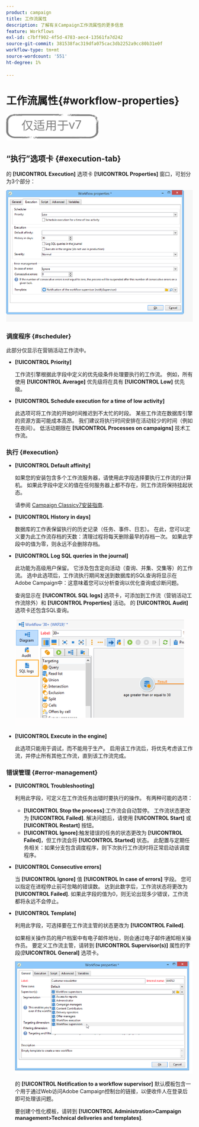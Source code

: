 ```yaml
---
product: campaign
title: 工作流属性
description: 了解有关Campaign工作流属性的更多信息
feature: Workflows
exl-id: c7bff902-4f5d-4783-aec4-13561fa7d242
source-git-commit: 381538fac319dfa075cac3db2252a9cc80b31e0f
workflow-type: tm+mt
source-wordcount: '551'
ht-degree: 1%

---
```


# 工作流属性{#workflow-properties}

![](../../assets/v7-only.svg)

## “执行”选项卡 {#execution-tab}

的 **[!UICONTROL Execution]** 选项卡 **[!UICONTROL Properties]** 窗口，可划分为3个部分：

![](assets/wf_execution_tab.png)

### 调度程序 {#scheduler}

此部分仅显示在营销活动工作流中。

* **[!UICONTROL Priority]**

   工作流引擎根据此字段中定义的优先级条件处理要执行的工作流。 例如，所有使用 **[!UICONTROL Average]** 优先级将在具有 **[!UICONTROL Low]** 优先级。

* **[!UICONTROL Schedule execution for a time of low activity]**

   此选项可将工作流的开始时间推迟到不太忙的时段。 某些工作流在数据库引擎的资源方面可能成本高昂。 我们建议将执行时间安排在活动较少的时间（例如在夜间）。 低活动期限在 **[!UICONTROL Processes on campaigns]** 技术工作流。

### 执行 {#execution}

* **[!UICONTROL Default affinity]**

   如果您的安装包含多个工作流服务器，请使用此字段选择要执行工作流的计算机。 如果此字段中定义的值在任何服务器上都不存在，则工作流将保持挂起状态。

   请参阅 [Campaign Classicv7安装指南](../../installation/using/configuring-campaign-server.md#high-availability-workflows-and-affinities).

* **[!UICONTROL History in days]**

   数据库的工作表保留执行的历史记录（任务、事件、日志）。 在此，您可以定义要为此工作流存档的天数：清理过程将每天删除最早的存档一次。 如果此字段中的值为零，则永远不会删除存档。

* **[!UICONTROL Log SQL queries in the journal]**

   此功能为高级用户保留。 它涉及包含定向活动（查询、并集、交集等）的工作流。 选中此选项后，工作流执行期间发送到数据库的SQL查询将显示在Adobe Campaign中：这意味着您可以分析查询以优化查询或诊断问题。

   查询显示在 **[!UICONTROL SQL logs]** 选项卡，可添加到工作流（营销活动工作流除外）和 **[!UICONTROL Properties]** 活动。 的 **[!UICONTROL Audit]** 选项卡还包含SQL查询。

   ![](assets/wf_tab_log_sql.png)

* **[!UICONTROL Execute in the engine]**

   此选项只能用于调试，而不能用于生产。 启用该工作流后，将优先考虑该工作流，并停止所有其他工作流，直到该工作流完成。

### 错误管理 {#error-management}

* **[!UICONTROL Troubleshooting]**

   利用此字段，可定义在工作流任务出错时要执行的操作。 有两种可能的选项：

   * **[!UICONTROL Stop the process]**:工作流会自动暂停。 工作流状态更改为 **[!UICONTROL Failed]**. 解决问题后，请使用 **[!UICONTROL Start]** 或 **[!UICONTROL Restart]** 按钮。
   * **[!UICONTROL Ignore]**:触发错误的任务的状态更改为 **[!UICONTROL Failed]**，但工作流会将 **[!UICONTROL Started]** 状态。 此配置与定期任务相关：如果分支包含调度程序，则下次执行工作流时将正常启动该调度程序。

* **[!UICONTROL Consecutive errors]**

   当 **[!UICONTROL Ignore]** 值 **[!UICONTROL In case of errors]** 字段。 您可以指定在进程停止前可忽略的错误数。 达到此数字后，工作流状态将更改为 **[!UICONTROL Failed]**. 如果此字段的值为0，则无论出现多少错误，工作流都将永远不会停止。

* **[!UICONTROL Template]**

   利用此字段，可选择要在工作流主管的状态更改为 **[!UICONTROL Failed]**.

   如果相关操作员的用户档案中有电子邮件地址，则会通过电子邮件通知相关操作员。 要定义工作流主管，请转到 **[!UICONTROL Supervisor(s)]** 属性的字段(**[!UICONTROL General]** 选项卡。

   ![](assets/wf-properties_select-supervisors.png)

   的 **[!UICONTROL Notification to a workflow supervisor]** 默认模板包含一个用于通过Web访问Adobe Campaign控制台的链接，以便收件人在登录后即可处理该问题。

   要创建个性化模板，请转到 **[!UICONTROL Administration>Campaign management>Technical deliveries and templates]**.
